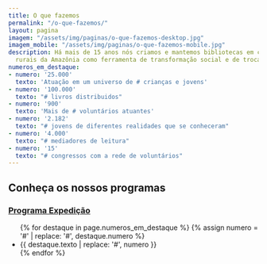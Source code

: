 ```yaml
---
title: O que fazemos
permalink: "/o-que-fazemos/"
layout: pagina
imagem: "/assets/img/paginas/o-que-fazemos-desktop.jpg"
imagem_mobile: "/assets/img/paginas/o-que-fazemos-mobile.jpg"
description: Há mais de 15 anos nós criamos e mantemos bibliotecas em comunidades
  rurais da Amazônia como ferramenta de transformação social e de trocas culturais.
numeros_em_destaque:
- numero: '25.000'
  texto: 'Atuação em um universo de # crianças e jovens'
- numero: '100.000'
  texto: "# livros distribuidos"
- numero: '900'
  texto: 'Mais de # voluntários atuantes'
- numero: '2.182'
  texto: "# jovens de diferentes realidades que se conheceram"
- numero: '4.000'
  texto: "# mediadores de leitura"
- numero: '15'
  texto: "# congressos com a rede de voluntários"
---
```


<div class="container">
  <h2>Conheça os nossos programas</h2>
  <div class="programas">
    <a class="botao" href="/programa-expedicao">
      <h3>Programa Expedição</h3>
    </a>
    <a class="botao" style="display: none;" href="/programa-rede">
      <h3>Programa Rede</h3>
    </a>
  </div>
</div>

<div class="secao-fundo-escuro">
  <div class="container">
    <ul class="numeros_em_destaque">
      {% for destaque in page.numeros_em_destaque %}
        {% assign numero = '<span class="numero">#</span>' | replace: '#', destaque.numero %}
      <li>
        <div class="texto">{{ destaque.texto | replace: '#', numero }}</div>
      </li>
      {% endfor %}
    </ul>
  </div>
</div>

